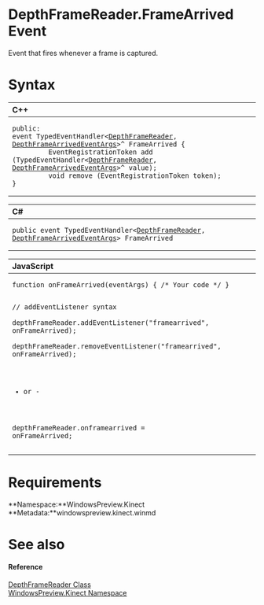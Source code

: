 DepthFrameReader.FrameArrived Event  
===================================  

Event that fires whenever a frame is captured.<span id="syntaxSection"></span>

Syntax  
======  

<table>
<colgroup>
<col width="100%" />
</colgroup>
<thead>
<tr class="header">
<th align="left">C++</th>
</tr>
</thead>
<tbody>
<tr class="odd">
<td align="left"><pre><code>public:  
event TypedEventHandler&lt;<a href="../../DepthFrameReader_Class.md">DepthFrameReader</a>, <a href="../../DepthFrameArrivedEventArgs.md">DepthFrameArrivedEventArgs</a>&gt;^ FrameArrived {  
         EventRegistrationToken add (TypedEventHandler&lt;<a href="../../DepthFrameReader_Class.md">DepthFrameReader</a>, <a href="../../DepthFrameArrivedEventArgs.md">DepthFrameArrivedEventArgs</a>&gt;^ value);  
         void remove (EventRegistrationToken token);  
}</code></pre></td>
</tr>
</tbody>
</table>

<table>
<colgroup>
<col width="100%" />
</colgroup>
<thead>
<tr class="header">
<th align="left">C#</th>
</tr>
</thead>
<tbody>
<tr class="odd">
<td align="left"><pre><code>public event TypedEventHandler&lt;<a href="../../DepthFrameReader_Class.md">DepthFrameReader</a>, <a href="../../DepthFrameArrivedEventArgs.md">DepthFrameArrivedEventArgs</a>&gt; FrameArrived</code></pre></td>
</tr>
</tbody>
</table>

<table>
<colgroup>
<col width="100%" />
</colgroup>
<thead>
<tr class="header">
<th align="left">JavaScript</th>
</tr>
</thead>
<tbody>
<tr class="odd">
<td align="left"><pre><code>function onFrameArrived(eventArgs) { /* Your code */ }  

// addEventListener syntax  
depthFrameReader.addEventListener(&quot;framearrived&quot;, onFrameArrived);  
depthFrameReader.removeEventListener(&quot;framearrived&quot;, onFrameArrived);  

- or -  

depthFrameReader.onframearrived = onFrameArrived;</code></pre></td>
</tr>
</tbody>
</table>

<span id="requirements"></span>

Requirements  
============  

**Namespace:**WindowsPreview.Kinect  
**Metadata:**windowspreview.kinect.winmd  

<span id="ID4EX"></span>

See also  
========  

<span id="ID4EZ"></span>
#### Reference  

[DepthFrameReader Class](../../DepthFrameReader_Class.md)  
 [WindowsPreview.Kinect Namespace](../../../Kinect.md)  



<!--Please do not edit the data in the comment block below.-->
<!--
TOCTitle : FrameArrived Event
RLTitle : DepthFrameReader.FrameArrived Event
KeywordK : FrameArrived event
KeywordK : DepthFrameReader.FrameArrived event
KeywordF : WindowsPreview.Kinect.DepthFrameReader.FrameArrived
KeywordF : DepthFrameReader.FrameArrived
KeywordF : FrameArrived
KeywordF : WindowsPreview.Kinect.DepthFrameReader.FrameArrived
KeywordA : E:WindowsPreview.Kinect.DepthFrameReader.FrameArrived
AssetID : E:WindowsPreview.Kinect.DepthFrameReader.FrameArrived
Locale : en-us
CommunityContent : 1
APIType : Managed
APILocation : windowspreview.kinect.winmd
APIName : WindowsPreview.Kinect.DepthFrameReader.FrameArrived
TargetOS : Windows
TopicType : kbSyntax
DevLang : VB
DevLang : CSharp
DevLang : JavaScript
DevLang : C++
DocSet : K4Wv2
ProjType : K4Wv2Proj
Technology : Kinect for Windows
Product : Kinect for Windows SDK v2
productversion : 20
-->
